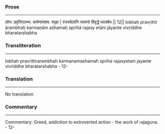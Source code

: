 ### Prose 
 --- 
लोभ: प्रवृत्तिरारम्भ: कर्मणामशम: स्पृहा |
रजस्येतानि जायन्ते विवृद्धे भरतर्षभ || 12||
lobhaḥ pravṛittir ārambhaḥ karmaṇām aśhamaḥ spṛihā
rajasy etāni jāyante vivṛiddhe bharatarṣhabha

### Transliteration 
 --- 
lobhah pravrittirarambhah karmanamashamah spriha rajasyetani jayante vivriddhe bharatarshabha - 12-

### Translation 
 --- 
No translation

### Commentary 
 --- 
Commentary: Greed, addiction to extroverted action - the work of rajaguna. - 12-